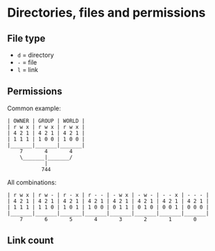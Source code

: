 # Directories, files and permissions
## File type
- `d` = directory
- `-` = file
- `l` = link

## Permissions
Common example:
```
| OWNER | GROUP | WORLD |
| r w x | r w x | r w x |
| 4 2 1 | 4 2 1 | 4 2 1 |
| 1 1 1 | 1 0 0 | 1 0 0 |
|_______|_______|_______|
    7       4       4
    \_______|_______/
            |
           744
```

All combinations:
```
| r w x | r w - | r - x | r - - | - w x | - w - | - - x | - - - |
| 4 2 1 | 4 2 1 | 4 2 1 | 4 2 1 | 4 2 1 | 4 2 1 | 4 2 1 | 4 2 1 |
| 1 1 1 | 1 1 0 | 1 0 1 | 1 0 0 | 0 1 1 | 0 1 0 | 0 0 1 | 0 0 0 |
|_______|_______|_______|_______|_______|_______|_______|_______|
    7       6       5       4       3       2       1       0
```

## Link count
